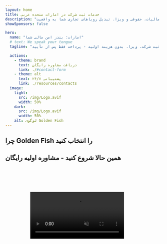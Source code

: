 ```yaml
---
layout: home
title: خدمات ثبت شرکت در امارات متحده عربی
description: "خدمات تخصصی ثبت و پشتیبانی شرکت در امارات. راهکارهای ثبت شرکت، بانکداری، مالیات، حقوقی و ویزا. تبدیل رویاهای تجاری شما به واقعیت."
showSponsors: false

hero:
  name: "امارات: بندر امن مالی شما"
  # text: We speak your tongue
  tagline: "پشتیبانی کامل کسب و کار: بانکداری، ثبت شرکت، ویزا. بدون هزینه اولیه - پرداخت فقط پس از تأیید."

  actions:
    - theme: brand
      text: دریافت مشاوره رایگان
      link: ./#contact-form
    - theme: alt
      text: پشتیبانی ۲۴/۷
      link: ./resources/contacts
  image:
    light:
      src: /img/Logo.avif
      width: 50%
    dark:
      src: /img/Logo.avif
      width: 50%
    alt: لوگوی Golden Fish
---
```


<FeatureCards :features="[
  {
    title: 'افتتاح حساب بانکی',
    details: 'به راحتی حساب‌های بانکی تجاری یا شخصی را در بانک‌های معتبر امارات افتتاح کنید.',
    items: [
      'تضمین تأیید حساب بانکی شرکتی',
      'نرخ موفقیت ۹۰٪',
      '**بدون هزینه اولیه** - پرداخت فقط پس از تأیید',
    ],
    linkText: 'بیشتر بخوانید',
    link: './uae-business/offer/banking/',
    icon: {
      light: '/img/iStock-2153786564.avif',
      dark: '/img/iStock-2166793628.avif',
      alt: 'خدمات بانکی'
    }
  },
  {
    title: 'Golden Visa و اقامت',
    details: 'با فرآیند درخواست آسان، **Golden Visa** امارات را برای اقامت بلندمدت دریافت کنید.',
    items: [
      '**نیازی به ورود به امارات هر ۶ ماه نیست**',
      'نرخ موفقیت ۹۸٪',
      '**بدون هزینه اولیه** - پرداخت فقط پس از تأیید',
    ],
    linkText: 'بیشتر بخوانید',
    link: './uae-business/offer/golden-visa/',
    icon: {
      light: '/img/iStock-1312241253.avif',
      dark: '/img/ILONMASKID.webp',
      alt: 'خدمات ویزا'
    }
  },
  {
    title: 'راهنمای ثبت شرکت',
    details: 'راهنمای کامل ثبت شرکت در Free Zone، offshore، mainland و شعبه.',
    items: [
      '**مالکیت ۱۰۰٪ خارجی** در Free Zones و Mainland',
      'نرخ مالیات پایین - فقط ۹٪ مالیات شرکتی',
      'بدون کنترل ارزی - بازگشت آسان سرمایه'
    ],
    linkText: 'بیشتر بخوانید',
    link: './uae-business/company-registration/overview',
    icon: {
      light: '/img/iStock-2051326997.avif',
      dark: '/img/iStock-1448478309.jpg',
      alt: 'راهنمای ثبت شرکت'
    }
  },
]" />

<FeatureCards :features="[
  {
    title: 'خدمات انطباق',
    details: 'کارشناسان ما شما را در الزامات پیچیده نظارتی امارات، از جمله گزارش‌های ESR و ثبت UBO راهنمایی می‌کنند.',
    items: [],
    linkText: 'بیشتر بخوانید',
    link: './uae-business/company-registration/ubo',
    icon: {
      light: '/img/iStock-1299393716.avif',
      dark: '/img/iStock-2149731304.avif',
      alt: 'خدمات انطباق'
    }
  },
  {
    title: 'مالیات شرکتی و ارزش افزوده',
    details: 'مشاوره تخصصی برای اطمینان از رعایت تعهدات مالیات شرکتی و ارزش افزوده با سازمان مالیاتی فدرال (FTA).',
    items: [],
    linkText: 'بیشتر بخوانید',
    link: './uae-business/company-registration/accounting-legal',
    icon: {
      light: '/img/iStock-1018285934.avif',
      dark: '/img/iStock-584576538.avif',
      alt: 'خدمات مالیاتی'
    }
  },
  {
    title: 'خدمات حقوقی',
    details: 'تیم حقوقی در مورد قوانین امارات در زمینه ادغام و تملک، بازسازی شرکت، تأمین مالی و حل اختلاف مشاوره می‌دهد.',
    items: [],
    linkText: 'بیشتر بخوانید',
    link: './uae-business/company-registration/Protect-Your-Business',
    icon: {
      light: '/img/iStock-650045508.avif',
      dark: '/img/iStock-1498627598.avif',
      alt: 'خدمات حقوقی'
    }
  },
  {
    title: 'حسابداری و حقوق و دستمزد',
    details: 'حسابداران ما با ارائه خدمات دفترداری، تطبیق حساب، حقوق و دستمزد و پشتیبانی حسابرسی، امور مالی را مدیریت می‌کنند و در هزینه‌های استخدام صرفه‌جویی می‌کنند.',
    items: [],
    linkText: 'بیشتر بخوانید',
    link: './resources/contacts',
    icon: {
      light: '/img/iStock-1022793868.avif',
      dark: '/img/iStock-1320130292.jpg',
      alt: 'خدمات حسابداری'
    }
  },
]" />

## چرا Golden Fish را انتخاب کنید

<BenefitsList :features="[
{
 icon: '💰',
 title: 'هزینه‌های مبتنی بر موفقیت',
 text: '**بدون هزینه اولیه - فقط پس از تأیید پرداخت کنید.** شفافیت کامل بدون هزینه‌های پنهان.'
},
{
 icon: '🔄',
 title: 'راه‌حل‌های متعدد',
 text: 'دسترسی به بانک‌های داخلی و بین‌المللی. گزینه‌های جایگزین در صورت رد درخواست اولیه.'
},
{
 icon: '🏦',
 title: 'روابط بانکی',
 text: 'مشارکت قوی با بانک‌های اصلی امارات و بین‌المللی. ارسال درخواست به چندین بانک برای افزایش شانس تأیید.'
},
{
 icon: '📊',
 title: 'مدیریت کامل',
 text: 'رسیدگی کامل از مستندسازی تا فعال‌سازی حساب، با به‌روزرسانی‌های هفتگی پیشرفت و ارتباط مستقیم با بانک.'
},
{
 icon: '📝',
 title: 'مستندسازی حرفه‌ای',
 text: 'تیم ما طرح‌های تجاری جامع را آماده می‌کند و تمام مستندات انطباق را مدیریت می‌کند.'
},
{
 icon: '🤝',
 title: 'پشتیبانی مداوم',
 text: 'کمک مستمر در عملیات بانکی و الزامات انطباق پس از افتتاح حساب.'
}
]" />

## همین حالا شروع کنید - مشاوره اولیه رایگان

<div id="contact-form"></div>

<!-- <ContactForm
 mediaUrl="/img/iStock-2185906461.mp4"
 redirectUrl="../../company-registration/banking"
 selectLabel="چگونه می‌توانیم کمک کنیم؟ *"
 selectPlaceholder="نوع خدمات را انتخاب کنید"
 messagePlaceholder="توضیح مختصری از نیازهای خود"
 :selectOptions="[
   '🏦 افتتاح حساب بانکی شرکتی',
   '👨‍💼 ثبت شرکت (Free Zone/Mainland/Branch)',
   '🌐 ویزای کار/فریلنس/دانشجویی',
   '💎 Golden Visa (۱۰ ساله)',
   '📋 مجوز کسب و کار و پروانه‌ها',
   '💰 خدمات مالیات شرکتی و VAT',
   '📊 حسابداری و حقوق و دستمزد',
   '⚖️ خدمات حقوقی',
   '📝 خدمات PRO و انطباق',
   'ℹ️ سایر خدمات'
 ]"
/> -->

<video  autoplay muted playsinline style="padding: 80px" >
  <source src="/img/iStock-2185906461.mp4" type="video/mp4">
</video>

<ContactFormModal formName="تماس با ما" buttonText="برای ما پیام بفرستید" 
:services="['📝 ثبت شرکت', '🏧 افتتاح حساب بانکی', '🪪 EID و Golden Visa', 'سایر خدمات']"/>

<!-- <br>

# داستان‌های موفقیت

<br>

<ImageGrid :images="[
  { src: '/img/iStock-1945498989.avif', href: './immigration.md', alt: 'مهاجرت به امارات' },
  { src: '/img/iStock-1965736217.avif', href: './immigration.md', alt: 'مهاجرت به امارات' },
]"/> -->
